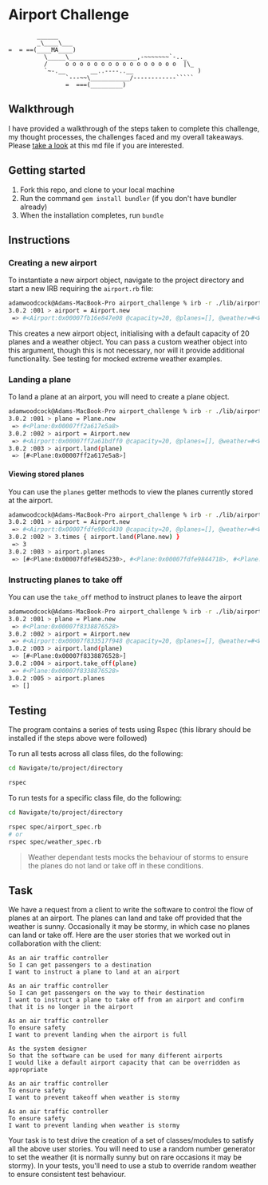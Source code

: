Airport Challenge
=================

```
        ______
        _\____\___
=  = ==(____MA____)
          \_____\___________________,-~~~~~~~`-.._
          /     o o o o o o o o o o o o o o o o  |\_
          `~-.__       __..----..__                  )
                `---~~\___________/------------`````
                =  ===(_________)

```

Walkthrough
---------

I have provided a walkthrough of the steps taken to complete this challenge, my thought processes, the challenges faced and my overall takeaways. Please [take a look](https://github.com/adamwoodcock98/MakersPortfolio/blob/main/Evidence/Airport%20Challenge.md) at this md file if you are interested.

Getting started
-------

1. Fork this repo, and clone to your local machine
2. Run the command `gem install bundler` (if you don't have bundler already)
3. When the installation completes, run `bundle`

Instructions
---------

### Creating a new airport

To instantiate a new airport object, navigate to the project directory and start a new IRB requiring the `airport.rb` file:
```bash
adamwoodcock@Adams-MacBook-Pro airport_challenge % irb -r ./lib/airport.rb
3.0.2 :001 > airport = Airport.new
 => #<Airport:0x00007fb16e847e08 @capacity=20, @planes=[], @weather=#<Weather:0x00007fb16e847d40>> 
```
This creates a new airport object, initialising with a default capacity of 20 planes and a weather object. You can pass a custom weather object into this argument, though this is not necessary, nor will it provide additional functionality. See testing for mocked extreme weather examples.

### Landing a plane

To land a plane at an airport, you will need to create a plane object.
```bash
adamwoodcock@Adams-MacBook-Pro airport_challenge % irb -r ./lib/airport.rb
3.0.2 :001 > plane = Plane.new
 => #<Plane:0x00007ff2a617e5a8> 
3.0.2 :002 > airport = Airport.new
 => #<Airport:0x00007ff2a61bdff0 @capacity=20, @planes=[], @weather=#<Weather:0x00007ff2a61bdf28>> 
3.0.2 :003 > airport.land(plane)
 => [#<Plane:0x00007ff2a617e5a8>] 
```

#### Viewing stored planes
You can use the `planes` getter methods to view the planes currently stored at the airport.
```bash
adamwoodcock@Adams-MacBook-Pro airport_challenge % irb -r ./lib/airport.rb
3.0.2 :001 > airport = Airport.new
 => #<Airport:0x00007fdfe90cd430 @capacity=20, @planes=[], @weather=#<Weather:0x00007fdfe90cd318>> 
3.0.2 :002 > 3.times { airport.land(Plane.new) }
 => 3 
3.0.2 :003 > airport.planes
 => [#<Plane:0x00007fdfe9845230>, #<Plane:0x00007fdfe9844718>, #<Plane:0x00007fdfe9844628>] 
```

### Instructing planes to take off

You can use the `take_off` method to instruct planes to leave the airport
```bash
adamwoodcock@Adams-MacBook-Pro airport_challenge % irb -r ./lib/airport.rb
3.0.2 :001 > plane = Plane.new
 => #<Plane:0x00007f8338876528> 
3.0.2 :002 > airport = Airport.new
 => #<Airport:0x00007f833517f948 @capacity=20, @planes=[], @weather=#<Weather:0x00007f833517f880>> 
3.0.2 :003 > airport.land(plane)
 => [#<Plane:0x00007f8338876528>] 
3.0.2 :004 > airport.take_off(plane)
 => #<Plane:0x00007f8338876528> 
3.0.2 :005 > airport.planes
 => [] 
```

Testing
-------

The program contains a series of tests using Rspec (this library should be installed if the steps above were followed)

To run all tests across all class files, do the following:

```bash
cd Navigate/to/project/directory

rspec
```

To run tests for a specific class file, do the following:

```bash
cd Navigate/to/project/directory

rspec spec/airport_spec.rb
# or
rspec spec/weather_spec.rb
```
> Weather dependant tests mocks the behaviour of storms to ensure the planes do not land or take off in these conditions.

Task
-----

We have a request from a client to write the software to control the flow of planes at an airport. The planes can land and take off provided that the weather is sunny. Occasionally it may be stormy, in which case no planes can land or take off.  Here are the user stories that we worked out in collaboration with the client:

```
As an air traffic controller 
So I can get passengers to a destination 
I want to instruct a plane to land at an airport

As an air traffic controller 
So I can get passengers on the way to their destination 
I want to instruct a plane to take off from an airport and confirm that it is no longer in the airport

As an air traffic controller 
To ensure safety 
I want to prevent landing when the airport is full 

As the system designer
So that the software can be used for many different airports
I would like a default airport capacity that can be overridden as appropriate

As an air traffic controller 
To ensure safety 
I want to prevent takeoff when weather is stormy 

As an air traffic controller 
To ensure safety 
I want to prevent landing when weather is stormy 
```

Your task is to test drive the creation of a set of classes/modules to satisfy all the above user stories. You will need to use a random number generator to set the weather (it is normally sunny but on rare occasions it may be stormy). In your tests, you'll need to use a stub to override random weather to ensure consistent test behaviour.
